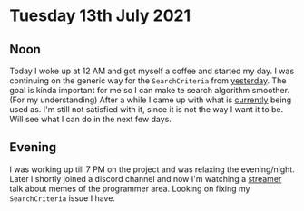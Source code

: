 # Tuesday 13th July 2021

## Noon

Today I woke up at 12 AM and got myself a coffee and started my day. I was continuing on the generic way for the `SearchCriteria` from [yesterday](../12/README.md). The goal is kinda important for me so I can make te search algorithm smoother. (For my understanding)
After a while I came up with what is [currently](https://github.com/ev-op/blog/commit/98484036739059cd55d2c1aaa89b11a7075b003d) being used as. I'm still not satisfied with it, since it is not the way I want it to be. Will see what I can do in the next few days.

## Evening

I was working up till 7 PM on the project and was relaxing the evening/night. Later I shortly joined a discord channel and now I'm watching a [streamer](https://twitch.tv/mewtru) talk about memes of the programmer area. Looking on fixing my `SearchCriteria` issue I have. 
